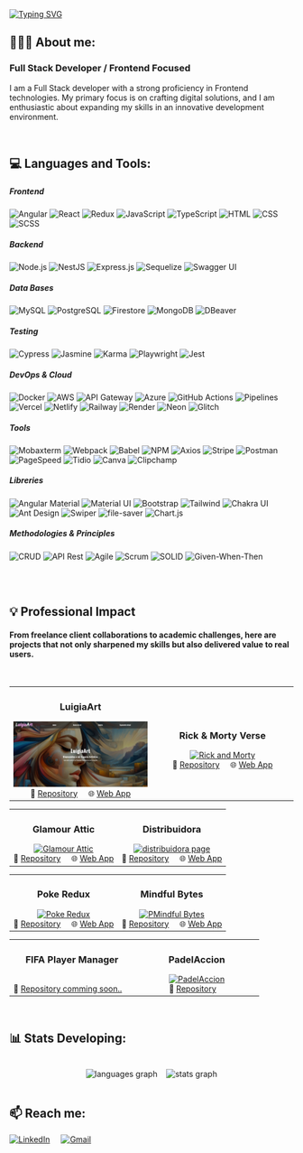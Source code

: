   <a href="https://git.io/typing-svg" target="_blank" rel="noreferrer">
    <img src="https://readme-typing-svg.demolab.com?font=Fira+Code&weight=600&size=77&duration=1500&pause=300&color=38C2FFFF&background=000000&center=true&vCenter=true&multiline=true&random=false&width=1920&height=300&lines=Hi+there!;I'm+Gast%C3%B3n;Welcome+to+my+Github+profile;aa" alt="Typing SVG" />
  </a>
</h1>

<h2 align="left"> 🙋🏻‍♂️ About me:</h2>
<h3>Full Stack Developer / Frontend Focused</h3>
<p> I am a Full Stack developer with a strong proficiency in Frontend technologies. My primary focus is on crafting digital solutions, and I am enthusiastic about expanding my skills in an innovative development environment. </p>


  
<br>
<h2 align="left"> 💻 Languages and Tools:</h2>

<h5>Frontend</h5>

![Angular](https://img.shields.io/badge/Angular-DD0031?logo=angular&logoColor=white)
![React](https://img.shields.io/badge/React-61DAFB?logo=react&logoColor=black)
![Redux](https://img.shields.io/badge/Redux-764ABC?logo=redux&logoColor=white)
![JavaScript](https://img.shields.io/badge/JavaScript-F7DF1E?logo=javascript&logoColor=black)
![TypeScript](https://img.shields.io/badge/TypeScript-3178C6?logo=typescript&logoColor=white)
![HTML](https://img.shields.io/badge/HTML5-E34F26?logo=html5&logoColor=white)
![CSS](https://img.shields.io/badge/CSS3-1572B6?logo=css3&logoColor=white)
![SCSS](https://img.shields.io/badge/SCSS-CC6699?logo=sass&logoColor=white)


<h5>Backend</h5>

![Node.js](https://img.shields.io/badge/Node.js-339933?logo=node.js&logoColor=white)
![NestJS](https://img.shields.io/badge/NestJS-E0234E?logo=nestjs&logoColor=white)
![Express.js](https://img.shields.io/badge/Express.js-000000?logo=express&logoColor=white)
![Sequelize](https://img.shields.io/badge/Sequelize-3B4A6B?logo=sequelize&logoColor=white)
![Swagger UI](https://img.shields.io/badge/Swagger_UI-85EA2D?logo=swagger&logoColor=black)

<h5>Data Bases</h5>

![MySQL](https://img.shields.io/badge/MySQL-4479A1?logo=mysql&logoColor=white)
![PostgreSQL](https://img.shields.io/badge/PostgreSQL-336791?logo=postgresql&logoColor=white)
![Firestore](https://img.shields.io/badge/Firestore-FFCA28?logo=firebase&logoColor=black)
![MongoDB](https://img.shields.io/badge/MongoDB-47A248?logo=mongodb&logoColor=white)
![DBeaver](https://img.shields.io/badge/DBeaver-372923?logo=dbeaver&logoColor=white)

<h5>Testing</h5>

![Cypress](https://img.shields.io/badge/Cypress-17202C?logo=cypress&logoColor=white)
![Jasmine](https://img.shields.io/badge/Jasmine-8A4182?logo=jasmine&logoColor=white)
![Karma](https://img.shields.io/badge/Karma-3DDC84?logo=karma&logoColor=white)
![Playwright](https://img.shields.io/badge/Playwright-2EAD33?logo=playwright&logoColor=white)
![Jest](https://img.shields.io/badge/Jest-C21325?logo=jest&logoColor=white)

<h5>DevOps & Cloud</h5>

![Docker](https://img.shields.io/badge/Docker-2496ED?logo=docker&logoColor=white)
![AWS](https://img.shields.io/badge/AWS-232F3E?logo=amazon-aws&logoColor=white)
![API Gateway](https://img.shields.io/badge/API_Gateway-FF6F00?logo=amazonapigateway&logoColor=white)
![Azure](https://img.shields.io/badge/Azure-0078D4?logo=microsoft-azure&logoColor=white)
![GitHub Actions](https://img.shields.io/badge/GitHub_Actions-2088FF?logo=github-actions&logoColor=white)
![Pipelines](https://img.shields.io/badge/Pipelines-0078D7?logo=azure-devops&logoColor=white)
![Vercel](https://img.shields.io/badge/Vercel-000000?logo=vercel&logoColor=white)
![Netlify](https://img.shields.io/badge/Netlify-00C7B7?logo=netlify&logoColor=white)
![Railway](https://img.shields.io/badge/Railway-0B0D0E?logo=railway&logoColor=white)
![Render](https://img.shields.io/badge/Render-46E3B7?logo=render&logoColor=white)
![Neon](https://img.shields.io/badge/Neon-00BFA6?&logoColor=white)
![Glitch](https://img.shields.io/badge/Glitch-3333FF?logo=glitch&logoColor=white)

<h5>Tools</h5>

![Mobaxterm](https://img.shields.io/badge/Mobaxterm-575757?logo=gnometerminal&logoColor=white)
![Webpack](https://img.shields.io/badge/Webpack-8DD6F9?logo=webpack&logoColor=black)
![Babel](https://img.shields.io/badge/Babel-F9DC3E?logo=babel&logoColor=black)
![NPM](https://img.shields.io/badge/NPM-CB3837?logo=npm&logoColor=white)
![Axios](https://img.shields.io/badge/Axios-5A29E4?logo=axios&logoColor=white)
![Stripe](https://img.shields.io/badge/Stripe-626CD9?logo=stripe&logoColor=white)
![Postman](https://img.shields.io/badge/Postman-FF6C37?logo=postman&logoColor=white)
![PageSpeed](https://img.shields.io/badge/PageSpeed-4285F4?logo=pagespeedinsights&logoColor=white)
![Tidio](https://img.shields.io/badge/Tidio-2C7BE5?logo=tidio&logoColor=white)
![Canva](https://img.shields.io/badge/Canva-00C4CC?logo=canva&logoColor=white)
![Clipchamp](https://img.shields.io/badge/Clipchamp-8612F9?logo=microsoft&logoColor=white)


<h5>Libreries</h5>

![Angular Material](https://img.shields.io/badge/Angular%20Material-757575?logo=angular&logoColor=white)
![Material UI](https://img.shields.io/badge/MUI-007FFF?logo=mui&logoColor=white)
![Bootstrap](https://img.shields.io/badge/Bootstrap-7952B3?logo=bootstrap&logoColor=white)
![Tailwind](https://img.shields.io/badge/Tailwind_CSS-38B2AC?logo=tailwind-css&logoColor=white)
![Chakra UI](https://img.shields.io/badge/Chakra_UI-319795?logo=chakraui&logoColor=white)
![Ant Design](https://img.shields.io/badge/Ant_Design-0170FE?logo=antdesign&logoColor=white)
![Swiper](https://img.shields.io/badge/Swiper-6332F6?logo=swiper&logoColor=white)
![file-saver](https://img.shields.io/badge/file--saver-8E44AD?logo=none&logoColor=white)
![Chart.js](https://img.shields.io/badge/Chart.js-FF6384?logo=chartdotjs&logoColor=white)

<h5>Methodologies & Principles</h5>

![CRUD](https://img.shields.io/badge/CRUD-FF6F00?logoColor=white)
![API Rest](https://img.shields.io/badge/API%20Rest-5B9BD5?logoColor=white)
![Agile](https://img.shields.io/badge/Agile-009688?logo=agile&logoColor=white)
![Scrum](https://img.shields.io/badge/Scrum-6DB33F?&logoColor=white)
![SOLID](https://img.shields.io/badge/SOLID-4B0082?&logoColor=white)
![Given-When-Then](https://img.shields.io/badge/Given--When--Then-575757?logo=none&logoColor=white)

<br>
<br>

<h2 align="left"> 💡 Professional Impact</h2>
<h4> From freelance client collaborations to academic challenges, here are projects that not only sharpened my skills but also delivered value to real users.</h4>

<br>

<table align="center" width="100%">
  <tr width="95%">
    <td align="center" width="50%">
      <h3>LuigiaArt</h3>
      <a href="https://luigiaart.com.ar/" target="_blank" rel="noreferrer">
        <img src="https://raw.githubusercontent.com/GastonTittarelli/readmeResources/refs/heads/master/artPage.png" alt="art page" width="400"/>
      </a>
      <br>
      💼 <a href="https://github.com/GastonTittarelli/LuigiaArt" target="_blank" rel="noreferrer">Repository</a> &nbsp;&nbsp;&nbsp;
      🌐 <a href="https://luigiaart.com.ar/" target="_blank" rel="noreferrer">Web App</a>
    </td>
    <td align="center" width="50%">
      <h3>Rick & Morty Verse</h3>
      <a href="rick-and-morty-blond-three.vercel.app/" target="_blank" rel="noreferrer">
        <img src="https://github.com/user-attachments/assets/b1e4850c-11b3-4d5c-bf2e-d00f51a8e9dd" alt="Rick and Morty" width="400" />
      </a>
      <br>
      💼 <a href="https://github.com/GastonTittarelli/Rick-and-Morty" target="_blank" rel="noreferrer">Repository</a> &nbsp;&nbsp;&nbsp;
      🌐 <a href="rick-and-morty-blond-three.vercel.app/" target="_blank" rel="noreferrer">Web App</a>
    </td>
  </tr>
</table>

<table align="center" width="100%">
  <tr width="95%">
    <td align="center" width="50%">
      <h3>Glamour Attic</h3>
      <a href="https://github.com/GastonTittarelli/E-commerce" target="_blank" rel="noreferrer">
        <img src="https://github.com/user-attachments/assets/3b039a14-a2cf-46a0-b8a5-d64a30af34e9" alt="Glamour Attic" width="400"/>
      </a>
      <br>
      💼 <a href="https://github.com/GastonTittarelli/E-commerce" target="_blank" rel="noreferrer">Repository</a> &nbsp;&nbsp;&nbsp;
      🌐 <a href="https://glamourattic.vercel.app/" target="_blank" rel="noreferrer">Web App</a>
    </td>
    <td align="center" width="50%">
      <h3>Distribuidora</h3>
      <a href="https://www.distribuidoratittarelli.com.ar/" target="_blank" rel="noreferrer">
        <img src="https://github.com/user-attachments/assets/00d17354-5b58-47c3-9c76-54a2e64a91ef"  alt="distribuidora page" width="400"/>
      </a>
      <br>
      💼 <a href="https://github.com/GastonTittarelli/distribuidoraProyect" target="_blank" rel="noreferrer">Repository</a> &nbsp;&nbsp;&nbsp;
      🌐 <a href="https://www.distribuidoratittarelli.com.ar/" target="_blank" rel="noreferrer">Web App</a>
    </td>
  </tr>
  </table>

<table align="center" width="100%">
  <tr width="95%">
    <td align="center" width="50%">
      <h3>Poke Redux</h3>
      <a href="https://gastontittarelli.github.io/ReduxDex/" target="_blank" rel="noreferrer">
        <img src="https://github.com/user-attachments/assets/89b114ca-824d-4808-90dd-420bfccdf80b" alt="Poke Redux" width="400"/>
      </a>
      <br>
      💼 <a href="https://github.com/GastonTittarelli/ReduxDex" target="_blank" rel="noreferrer">Repository</a> &nbsp;&nbsp;&nbsp;
      🌐 <a href="https://gastontittarelli.github.io/ReduxDex/" target="_blank" rel="noreferrer">Web App</a>
    </td>
    <td align="center" width="50%">
      <h3>Mindful Bytes</h3>
      <a href="https://mindfulbytes.vercel.app/" target="_blank" rel="noreferrer">
        <img src="https://github.com/user-attachments/assets/1b0db317-ef8c-43c4-bf49-fcb43a2a81f6" alt="PMindful Bytes" width="400"/>
      </a>
      <br>
      💼 <a href="https://github.com/GastonTittarelli/Blog" target="_blank" rel="noreferrer">Repository</a> &nbsp;&nbsp;&nbsp;
      🌐 <a href="https://mindfulbytes.vercel.app/" target="_blank" rel="noreferrer">Web App</a>
    </td>
  </tr>
  </table>

<table align="center" width="100%">
  <tr width="95%">
    <td align="center" width="50%">
      <h3>FIFA Player Manager</h3>
      <!--- <a href="" target="_blank" rel="noreferrer"> --->
        <img src="https://github.com/user-attachments/assets/7163ee0c-9db8-40fb-888a-b4abf74c5fc1" alt="" width="400"/>
     <!--- </a> --->
      <br>
      💼 <a href="" target="_blank" rel="noreferrer">Repository comming soon..</a> &nbsp;&nbsp;&nbsp;
      <!--- 🌐 <a href="" target="_blank" rel="noreferrer">Web App</a> --->
    </td>
    <td align="center" width="50%">
      <h3>PadelAccion</h3>
      <a href="https://github.com/GastonTittarelli/PadelAccion" target="_blank" rel="noreferrer">
        <img src="https://github.com/user-attachments/assets/f18a3222-f558-4bfe-90b0-32549940ebce" alt="PadelAccion" width="400"/>
      </a>
      <br>
      💼 <a href="https://github.com/GastonTittarelli/PadelAccion" target="_blank" rel="noreferrer">Repository</a> &nbsp;&nbsp;&nbsp;
    </td>
  </tr>
</table> 


<br>

<h2 align="left"> 📊 Stats Developing: </h2>
<br>
<div align="center">
  <img src="https://github-readme-stats.vercel.app/api/top-langs?username=gastontittarelli&locale=en&hide_title=false&layout=compact&card_width=320&langs_count=5&theme=tokyonight&hide_border=false&order=2" height="150" alt="languages graph"  />&nbsp;&nbsp;&nbsp;
  <img src="https://github-readme-stats.vercel.app/api?username=gastontittarelli&hide_title=true&hide_rank=false&show_icons=true&include_all_commits=true&count_private=true&disable_animations=false&theme=tokyonight&locale=en&hide_border=false&order=1" height="150" alt="stats graph"  />
</div>
<br>


<h2 align="left"> 📫 Reach me:</h2>
<!--- <p align="left" width="1000">
   <a href="https://linkedin.com/in/gastontittarelli" target="_blank" rel="noreferrer" width="400" align="center">
    <img valign="middle" src="https://github.com/GastonTittarelli/GastonTittarelli/blob/main/assets/linkedin.svg" alt="linkedin" height="27" />
    <span valign="middle">gastontittarelli</span>
  </a>&nbsp;&nbsp;&nbsp;&nbsp;&nbsp;&nbsp; 
  <a href="mailto:gastontittarelli1@gmail.com" target="_blank" rel="noreferrer" width="400" align="center">
    <img valign="middle" src="https://github.com/GastonTittarelli/GastonTittarelli/blob/main/assets/gmail.png" alt="gmail" height="30" />
    <span valign="middle">gastontittarelli1@gmail.com </span>
  </a>
</p> --->

[![LinkedIn](https://img.shields.io/badge/LinkedIn-0A66C2?style=for-the-badge&logo=linkedin&logoColor=white)](https://www.linkedin.com/in/gastontittarelli) &nbsp;&nbsp;&nbsp;
[![Gmail](https://img.shields.io/badge/Gmail-D14836?style=for-the-badge&logo=gmail&logoColor=white)](mailto:gastontittarelli1@gmail.com)

<!---
<p align="left"> 
    <a href="https://www.w3.org/html/" target="_blank" rel="noreferrer">
      <img src="https://raw.githubusercontent.com/devicons/devicon/master/icons/html5/html5-original-wordmark.svg" alt="html5" title="html5" width="45" height="45"/></a>&nbsp;
    <a href="https://www.w3schools.com/css/" target="_blank" rel="noreferrer"> 
      <img src="https://raw.githubusercontent.com/devicons/devicon/master/icons/css3/css3-original-wordmark.svg" alt="css" title="css" width="45" height="45"/></a>&nbsp;
        <a href="https://sass-lang.com" target="_blank" rel="noreferrer">
          <img src="https://raw.githubusercontent.com/devicons/devicon/master/icons/sass/sass-original.svg" alt="sass" title="sass" width="45" height="45"/></a>&nbsp;&nbsp;
        <a href="https://developer.mozilla.org/en-US/docs/Web/JavaScript" target="_blank" rel="noreferrer">
          <img src="https://raw.githubusercontent.com/devicons/devicon/master/icons/javascript/javascript-original.svg" alt="javascript" title="javascript" width="40" height="40"/></a>&nbsp;&nbsp;&nbsp;
        <a href="https://www.typescriptlang.org/" target="_blank" rel="noreferrer">
          <img src="https://raw.githubusercontent.com/devicons/devicon/master/icons/typescript/typescript-original.svg" alt="typescript" title="typescript" width="40" height="40"/></a>&nbsp;&nbsp;
        <a href="https://reactjs.org/" target="_blank" rel="noreferrer">
          <img src="https://raw.githubusercontent.com/devicons/devicon/master/icons/react/react-original-wordmark.svg" alt="react" title="react" width="43" height="43"/></a>&nbsp;&nbsp;
        <a href="https://redux.js.org/" target="_blank" rel="noreferrer">
          <img src="https://raw.githubusercontent.com/GastonTittarelli/readmeResources/refs/heads/master/redux.png" alt="redux.js" title="redux.js" width="42" height="42"/></a>&nbsp;&nbsp;
        <a href="https://nodejs.org" target="_blank" rel="noreferrer">
          <img src="https://raw.githubusercontent.com/devicons/devicon/master/icons/nodejs/nodejs-original-wordmark.svg" alt="nodejs" title="nodejs" width="50" height="50"/></a>&nbsp;&nbsp;
        <a href="https://expressjs.com" target="_blank" rel="noreferrer">
          <img src="https://raw.githubusercontent.com/GastonTittarelli/readmeResources/refs/heads/master/express.png" alt="express" title="express" width="45" height="45"/></a>&nbsp;&nbsp;
        <a href="https://jestjs.io/" target="_blank" rel="noreferrer">
          <img src="https://raw.githubusercontent.com/GastonTittarelli/readmeResources/master/jest.png" alt="jest" title="jest" width="39" height="44"></a>&nbsp;&nbsp;&nbsp;
        <a href="https://playwright.dev/" target="_blank" rel="noreferrer">
          <img src="https://raw.githubusercontent.com/GastonTittarelli/readmeResources/master/playwright.png" alt="playwright" title="playwright" width="55" height="45"></a>&nbsp;&nbsp;&nbsp;
        <a href="https://www.mysql.com/" target="_blank" rel="noreferrer">
          <img src="https://raw.githubusercontent.com/GastonTittarelli/readmeResources/refs/heads/master/MySql.png" alt="MySQL" title="MySQL" width="55" height="55"></a>&nbsp;&nbsp;
        <a href="https://www.mongodb.com/" target="_blank" rel="noreferrer">
          <img src="https://raw.githubusercontent.com/devicons/devicon/master/icons/mongodb/mongodb-original-wordmark.svg" alt="mongodb" title="mongodb" width="48" height="48"/></a>&nbsp;&nbsp;
        <a href="https://firebase.google.com/" target="_blank" rel="noreferrer">
          <img src="https://www.vectorlogo.zone/logos/firebase/firebase-icon.svg" alt="firebase" title="firebase" width="43" height="43"/></a>&nbsp;&nbsp;
        <a href="https://glitch.com/" target="_blank" rel="noreferrer">
          <img src="https://raw.githubusercontent.com/GastonTittarelli/readmeResources/refs/heads/master/Glitch.png" alt="Glitch" title="Glitch" width="55" height="41"></a>&nbsp;&nbsp;
        <a href="https://handlebarsjs.com/" target="_blank" rel="noreferrer">
          <img src="https://raw.githubusercontent.com/GastonTittarelli/readmeResources/refs/heads/master/handlebars.png" alt="handlebars" title="handlebars" width="48" height="48"></a>&nbsp;&nbsp;&nbsp;
        <a href="https://tailwindcss.com/" target="_blank" rel="noreferrer">
          <img src="https://raw.githubusercontent.com/GastonTittarelli/readmeResources/refs/heads/master/tailwind.png" alt="tailwind" title="tailwind" width="60" height="38"/></a>&nbsp;&nbsp;
        <a href="https://mui.com/" target="_blank" rel="noreferrer">
          <img src="https://raw.githubusercontent.com/GastonTittarelli/readmeResources/master/materialui.png" alt="materialUI" title="materialUI" width="40" height="40"></a>&nbsp;&nbsp;&nbsp;
        <a href="https://getbootstrap.com" target="_blank" rel="noreferrer" title="bootstrap"> 
          <img src="https://raw.githubusercontent.com/GastonTittarelli/readmeResources/refs/heads/master/bootstrap.png" alt="bootstrap" title="bootstrap" width="44" height="44"/></a>&nbsp;&nbsp;
        <a href="https://v2.chakra-ui.com/" target="_blank" rel="noreferrer" title="chakra UI"> 
          <img src="https://raw.githubusercontent.com/GastonTittarelli/readmeResources/refs/heads/master/chakraUI.png" alt="chakra UI" title="chakra UI" width="44" height="44"/></a>&nbsp;&nbsp;
        <a href="https://ant.design/" target="_blank" rel="noreferrer" title="Ant Design"> 
          <img src="https://raw.githubusercontent.com/GastonTittarelli/readmeResources/refs/heads/master/antDesign.png" alt="Ant Design" title="Ant Design" width="44" height="44"/></a>&nbsp;&nbsp;
        <a href="https://swiperjs.com/" target="_blank" rel="noreferrer">
          <img src="https://raw.githubusercontent.com/GastonTittarelli/readmeResources/refs/heads/master/swiper.png" alt="swiper.js" title="swiper.js" width="41" height="41"></a>&nbsp;&nbsp;
        <a href="https://webpack.js.org/" target="_blank" rel="noreferrer">
          <img src="https://raw.githubusercontent.com/GastonTittarelli/readmeResources/refs/heads/master/webpack.png" alt="webpack" title="webpack" width="42" height="42"></a>&nbsp;&nbsp;
        <a href="https://bubble.io/" target="_blank" rel="noreferrer">
          <img src="https://raw.githubusercontent.com/GastonTittarelli/readmeResources/refs/heads/master/babell.png" alt="babel" title="babel" width="67" height="40"></a>&nbsp;&nbsp;
        <a href="https://vercel.com/" target="_blank" rel="noreferrer">
          <img src="https://raw.githubusercontent.com/GastonTittarelli/readmeResources/refs/heads/master/vercel1.png" alt="vercel" title="vercel" width="65" height="42"></a>&nbsp;&nbsp;
        <a href="https://vitejs.dev/" target="_blank" rel="noreferrer">
          <img src="https://raw.githubusercontent.com/GastonTittarelli/readmeResources/master/vite.png" alt="vite" title="vite" width="43" height="43"></a>&nbsp;&nbsp;
        <a href="https://www.netlify.com/" target="_blank" rel="noreferrer">
            <img src="https://raw.githubusercontent.com/GastonTittarelli/readmeResources/master/netlify.png" alt="netlify" title="netlify" width="80" height="40"></a>&nbsp;&nbsp;
        <a href="https://axios-http.com/es/docs/intro" target="_blank" rel="noreferrer">
            <img src="https://raw.githubusercontent.com/GastonTittarelli/readmeResources/refs/heads/master/axios1.png" alt="axios" title="axios" width="72" height="46"></a>&nbsp;&nbsp;
        <a href="https://railway.app/" target="_blank" rel="noreferrer">
          <img src="https://raw.githubusercontent.com/GastonTittarelli/readmeResources/refs/heads/master/railway-removebg-preview.png" alt="railway" title="railway" width="44" height="44"></a>&nbsp;&nbsp;
        <a href="https://github.com/" target="_blank" rel="noreferrer">
          <img src="https://raw.githubusercontent.com/GastonTittarelli/readmeResources/refs/heads/master/github.png" alt="github" title="github" width="43" height="43"></a>&nbsp;&nbsp;&nbsp;
        <a href="https://postman.com" target="_blank" rel="noreferrer">
          <img src="https://raw.githubusercontent.com/GastonTittarelli/readmeResources/refs/heads/master/postman.png" alt="postman" title="postman" width="43" height="43"/></a>&nbsp;&nbsp;&nbsp;
        <a href="https://stripe.com/es-us" target="_blank" rel="noreferrer">
          <img src="https://raw.githubusercontent.com/GastonTittarelli/readmeResources/master/stripe.png" alt="stripe" title="stripe" width="43" height="43"></a>&nbsp;&nbsp;&nbsp;
        <a href="https://www.tidio.com/" target="_blank" rel="noreferrer">
          <img src="https://raw.githubusercontent.com/GastonTittarelli/readmeResources/master/tidio.png" alt="tidio" title="tidio" width="43" height="43"></a>&nbsp;&nbsp;&nbsp;
        <a href="https://www.npmjs.com/" target="_blank" rel="noreferrer">
          <img src="https://raw.githubusercontent.com/GastonTittarelli/readmeResources/master/npm.png" alt="npm" title="npm" width="41" height="41"></a>&nbsp;&nbsp;&nbsp;
        <a href="https://pagespeed.web.dev/" target="_blank" rel="noreferrer">
          <img src="https://raw.githubusercontent.com/GastonTittarelli/readmeResources/ff02247a05f5b24f7959d10469216679e06ef680/pagespeed.svg" alt="pagespeed" title="pagespeed" width="43" height="43"></a>&nbsp;&nbsp;&nbsp;
        <a href="https://www.artsteps.com/" target="_blank" rel="noreferrer">
          <img src="https://raw.githubusercontent.com/GastonTittarelli/readmeResources/master/artsteps.png" alt="artsteps" title="artsteps" width="45" height="45"></a>&nbsp;&nbsp;&nbsp;
        <a href="https://www.canva.com/" target="_blank" rel="noreferrer">
          <img src="https://raw.githubusercontent.com/GastonTittarelli/readmeResources/master/canva.png" alt="canva" title="canva" width="40" height="40"></a>&nbsp;&nbsp;&nbsp;
        <a href="https://clipchamp.com/" target="_blank" rel="noreferrer">
          <img src="https://raw.githubusercontent.com/GastonTittarelli/readmeResources/master/clipchamp.png" alt="clipchamp" title="clipchamp" width="41" height="41"></a>
  </p> --->

  <!--
<p><img align="left" src="https://github-readme-stats.vercel.app/api/top-langs?username=gastontittarelli&show_icons=true&locale=en&layout=compact&theme=dark" alt="gastontittarelli" /></p>
<p>&nbsp;<img align="center" src="https://github-readme-stats.vercel.app/api?username=gastontittarelli&show_icons=true&locale=en" alt="gastontittarelli" /></p> -->
